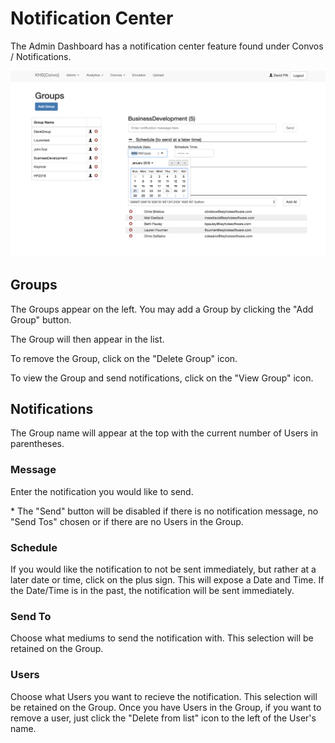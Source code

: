 # Notification Center
The Admin Dashboard has a notification center feature found under Convos / Notifications.

![](./images/notification-center.png)

## Groups
The Groups appear on the left.  You may add a Group by clicking the "Add Group" button.

The Group will then appear in the list.

To remove the Group, click on the "Delete Group" icon.

To view the Group and send notifications, click on the "View Group" icon.

## Notifications
The Group name will appear at the top with the current number of Users in parentheses.

### Message
Enter the notification you would like to send. 

\* The "Send" button will be disabled if there is no notification message, no "Send Tos" chosen or if there are no Users in the Group.

### Schedule
If you would like the notification to not be sent immediately, but rather at a later date or time, click on the plus sign.  This will expose a Date and Time.  If the Date/Time is in the past, the notification will be sent immediately.

### Send To
Choose what mediums to send the notification with.  This selection will be retained on the Group.

### Users
Choose what Users you want to recieve the notification. This selection will be retained on the Group.  Once you have Users in the Group, if you want to remove a user, just click the "Delete from list" icon to the left of the User's name.


